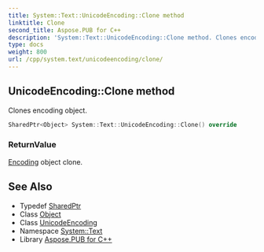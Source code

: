 ```yaml
---
title: System::Text::UnicodeEncoding::Clone method
linktitle: Clone
second_title: Aspose.PUB for C++
description: 'System::Text::UnicodeEncoding::Clone method. Clones encoding object in C++.'
type: docs
weight: 800
url: /cpp/system.text/unicodeencoding/clone/
---
```

## UnicodeEncoding::Clone method


Clones encoding object.

```cpp
SharedPtr<Object> System::Text::UnicodeEncoding::Clone() override
```


### ReturnValue

[Encoding](../../encoding/) object clone.

## See Also

* Typedef [SharedPtr](../../../system/sharedptr/)
* Class [Object](../../../system/object/)
* Class [UnicodeEncoding](../)
* Namespace [System::Text](../../)
* Library [Aspose.PUB for C++](../../../)
